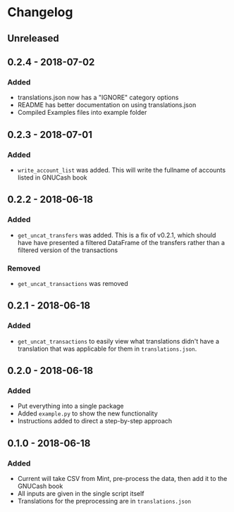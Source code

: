 # Changelog

## Unreleased

## 0.2.4 - 2018-07-02

### Added 
- translations.json now has a "IGNORE" category options
- README has better documentation on using translations.json
- Compiled Examples files into example folder

## 0.2.3 - 2018-07-01

### Added
- `write_account_list` was added. This will write the fullname of accounts listed in GNUCash book

## 0.2.2 - 2018-06-18

### Added
- `get_uncat_transfers` was added. This is a fix of v0.2.1, which should have have presented a filtered DataFrame of the transfers rather than a filtered version of the transactions

### Removed
- `get_uncat_transactions` was removed

## 0.2.1 - 2018-06-18

### Added
- `get_uncat_transactions` to easily view what translations didn't have a translation that was applicable for them in `translations.json`.

## 0.2.0 - 2018-06-18

### Added
- Put everything into a single package
- Added `example.py` to show the new functionality
- Instructions added to direct a step-by-step approach


## 0.1.0 - 2018-06-18

### Added
- Current will take CSV from Mint, pre-process the data, then add it to the GNUCash book
- All inputs are given in the single script itself
- Translations for the preprocessing are in `translations.json`
